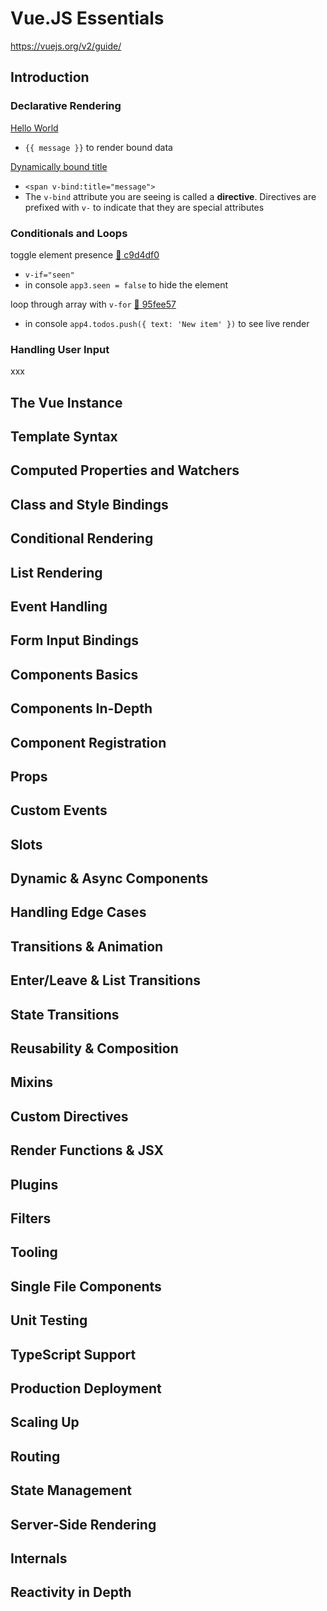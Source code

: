 # Vue.JS Essentials

https://vuejs.org/v2/guide/

## Introduction

### Declarative Rendering

[Hello World](https://github.com/arafatm/learn_vue/commit/1568792a75319bac75195ca5003a50c13f98bd85)
- `{{ message }}` to render bound data

[Dynamically bound title](https://github.com/arafatm/learn_vue/commit/e7c84d91f9f5898256fb7e9ed65300ef29744d48)
- `<span v-bind:title="message">`
- The `v-bind` attribute you are seeing is called a **directive**.  Directives
  are prefixed with `v-` to indicate that they are special attributes

### Conditionals and Loops

toggle element presence [:ship: c9d4df0](https://github.com/arafatm/learn_vue/commit/c9d4df0)
- `v-if="seen"`
- in console `app3.seen = false` to hide the element

loop through array with `v-for` [:ship: 95fee57](https://github.com/arafatm/learn_vue/commit/95fee57)
- in console `app4.todos.push({ text: 'New item' })` to see live render

### Handling User Input

xxx

## The Vue Instance
## Template Syntax
## Computed Properties and Watchers
## Class and Style Bindings
## Conditional Rendering
## List Rendering
## Event Handling
## Form Input Bindings
## Components Basics
## Components In-Depth
## Component Registration
## Props
## Custom Events
## Slots
## Dynamic & Async Components
## Handling Edge Cases
## Transitions & Animation
## Enter/Leave & List Transitions
## State Transitions
## Reusability & Composition
## Mixins
## Custom Directives
## Render Functions & JSX
## Plugins
## Filters
## Tooling
## Single File Components
## Unit Testing
## TypeScript Support
## Production Deployment
## Scaling Up
## Routing
## State Management
## Server-Side Rendering
## Internals
## Reactivity in Depth 
